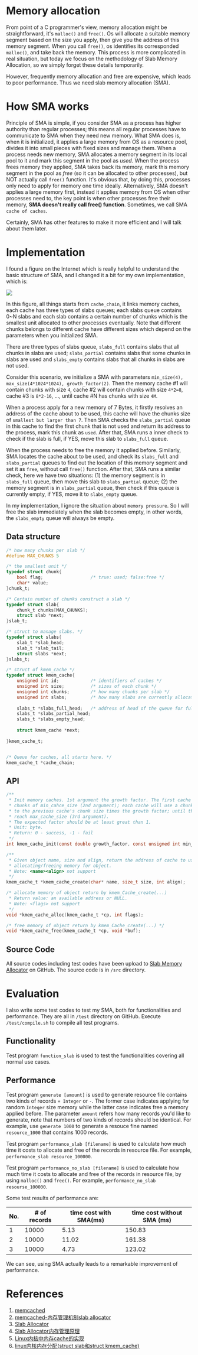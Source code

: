 # Memory allocation
From point of a C programmer's view, memory allocation might be straightforward, it's `malloc()` and `free()`. Os will allocate a suitable memory segment based on the size you apply, then give you the address of this memory segment. When you call `free()`, os identifies its corresponded `malloc()`, and take back the memory. This process is more complicated in real situation, but today we focus on the methodology of Slab Memory Allocation, so we simply forget these details temporarily.

However, frequently memory allocation and free are expensive, which leads to poor performance. Thus we need slab memory allocation (SMA).

# How SMA works
Principle of SMA is simple, if you consider SMA as a process has higher authority than regular processes; this means all regular processes have to communicate to SMA when they need new memory. What SMA does is, when it is initialized, it applies a large memory from OS as a resource pool, divides it into small pieces with fixed sizes and  manage them. When a process needs new memory, SMA allocates a memory segment in its local pool to it and mark this segment in the pool as *used*. When the process frees memory they applied, SMA takes back its memory, mark this memory segment in the pool as *free* (so it can be allocated to other processes), but NOT actually call `free()` function. It's obvious that, by doing this, processes only need to apply for memory one time ideally. Alternatively, SMA doesn't applies a large memory first, instead it applies memory from OS when other processes need to, the key point is when other processes free their memory, **SMA doesn't really call free() function**. Sometimes, we call SMA `cache of caches`.

Certainly, SMA has other features to make it more efficient and I will talk about them later. 

# Implementation
I found a figure on the Internet which is really helpful to understand the basic structure of SMA, and I changed it a bit for my own implementation, which is:

![](https://github.com/wfgydbu/Slab-Memory-Allocator/blob/master/fighure/figure1.jpg)

In this figure, all things starts from `cache_chain`, it links memory caches, each cache has three types of slabs queues; each slabs queue contains 0~N slabs and each slab contains a certain number of chunks which is the smallest unit allocated to other processes eventually. Note that different chunks belongs to different cache have different sizes which depend on the parameters when you initialized SMA.

There are three types of slabs queue, `slabs_full` contains slabs that all chunks in slabs are used; `slabs_partial` contains slabs that some chunks in slabs are used and `slabs_empty` contains slabs that all chunks in slabs are not used.

Consider this scenario, we initialize a SMA with parameters `min_size(4), max_size(4*1024*1024), growth_factor(2)`. Then the memory cache #1 will contain chunks with size `4`, cache #2 will contain chunks with size `4*2=8`, cache #3 is `8*2-16`, ..., until cache #N has chunks with size `4M`.

When a process apply for a new memory of 7 Bytes, it firstly resolves an address of the cache about to be used, this cache will have the chunks size of `smallest but larger than 7`. Then SMA checks the `slabs_partial` queue in this cache to find the first chunk that is not used and return its address to the process, mark this chunk as `used`. After that, SMA runs a inner check to check if the slab is full, if YES, move this slab to `slabs_full` queue.

When the process needs to free the memory it applied before. Similarly, SMA locates the cache about to be used, and check its `slabs_full` and `slabs_partial` queues to find out the location of this memory segment and set it as `free`, without call `free()` function. After that, SMA runs a similar check, here we have two situations: (1) the memory segment is in `slabs_full` queue, then move this slab to `slabs_partial` queue; (2) the memory segment is in `slabs_partial` queue, then check if this queue is currently empty, if YES, move it to `slabs_empty` queue.

In my implementation, I ignore the situation about `memory pressure`. So I will free the slab immediately when the slab becomes empty, in other words, the `slabs_empty` queue will always be empty.

## Data structure
```c
/* how many chunks per slab */
#define MAX_CHUNKS 5

/* the smallest unit */
typedef struct chunk{
	bool flag;					/* true: used; false:free */
	char* value;
}chunk_t;

/* Certain number of chunks construct a slab */
typedef struct slab{
	chunk_t chunks[MAX_CHUNKS];
	struct slab *next;
}slab_t;

/* struct to manage slabs. */
typedef struct slabs{
	slab_t *slab_head;
	slab_t *slab_tail;
	struct slabs *next;
}slabs_t;

/* struct of kmem_cache */
typedef struct kmem_cache{
	unsigned int id;			/* identifiers of caches */
    unsigned int size;      	/* sizes of each chunk */
    unsigned int chunks;   		/* how many chunks per slab */
	unsigned int slabs;     	/* how many slabs are currently allocated (full + partial) */
		
    slabs_t *slabs_full_head;	/* address of head of the queue for full/partial/empty slabs */
	slabs_t *slabs_partial_head;
	slabs_t *slabs_empty_head;
	
	struct kmem_cache *next;
	
}kmem_cache_t;


/* Queue for caches, all starts here. */
kmem_cache_t *cache_chain;
```

## API
```c
/** 
 * Init memory caches. 1st argument the growth factor. The first cache will contain
 * chunks of min_cahce_size (2nd argument); each cache will use a chunk size equal 
 * to the previous cache's chunk size times the growth factor; until the size of chunks 
 * reach max_cache_size (3rd argument). 
 * The expected factor should be at least great than 1.
 * Unit: byte.
 * Return: 0 - success, -1 - fail
 */
int kmem_cache_init(const double growth_factor, const unsigned int min_cache_size, const unsigned int max_cache_size);

/**
 * Given object name, size and align, return the address of cache to use when 
 * allocating/freeing memory for object.
 * Note: <name><align> not support
 */
kmem_cache_t *kmem_cache_create(char* name, size_t size, int align);

/* allocate memory of object return by kmem_Cache_create(...) 
 * Return value: an available address or NULL. 
 * Note: <flags> not support
 */
void *kmem_cache_alloc(kmem_cache_t *cp, int flags);

/* free memory of object return by kmem_Cache_create(...) */
void *kmem_cache_free(kmem_cache_t *cp, void *buf);
```

## Source Code
All source codes including test codes have been upload to [Slab Memory Allocator](https://github.com/wfgydbu/Slab-Memory-Allocator) on GitHub. The source code is in `/src` directory.


# Evaluation
I also write some test codes to test my SMA, both for functionalities and performance. They are all in `/test` directory on GitHub. Execute `/test/compile.sh` to compile all test programs.

## Functionality
Test program `function_slab` is used to test the functionalities covering all normal use cases.

## Performance
Test program `generate [amount]` is used to generate resource file contains two kinds of records `+ Integer` or `-`. The former case indicates applying for random `Integer` size memory while the latter case indicates free a memory applied before. The parameter `amount` refers how many records you'd like to generate, note that numbers of two kinds of records should be identical. For example, use `generate 1000` to generate a resouce fine named `resource_1000` that contains 1000 records.

Test program `performance_slab [filename]` is used to calculate how much time it costs to allocate and free of the records in resource file. For example, `performance_slab resource_100000`.

Test program `performance_no_slab [filename]` is used to calculate how much time it costs to allocate and free of the records in resource file, by using `malloc()` and `free()`. For example, `performance_no_slab resourse_100000`.

Some test results of performance are:

| No. | # of records | time cost with SMA(ms) | time cost without SMA (ms) |
|-----|--------------|------------------------|----------------------------|
| 1   | 10000        | 5.13                   | 150.83                     |
| 2   | 10000        | 11.02                  | 161.38                     |
| 3   | 10000        | 4.73                   | 123.02                     |

We can see, using SMA actually leads to a remarkable improvement of performance.

# References
1. [memcached](https://github.com/memcached/memcached#contributing)
2. [memcached-内存管理机制slab allocator](http://blog.csdn.net/cyningsun/article/details/8782348)
3. [Slab Allocator](https://www.kernel.org/doc/gorman/html/understand/understand011.html)
4. [Slab Allocator内存管理原理](http://blog.sina.com.cn/s/blog_72995dcc01018t2t.html)
5. [Linux内核中内存cache的实现](http://cxw06023273.iteye.com/blog/867312)
6. [linux内核内存分配(struct slab和struct kmem_cache)](http://blog.csdn.net/yuzhihui_no1/article/details/47305361)
